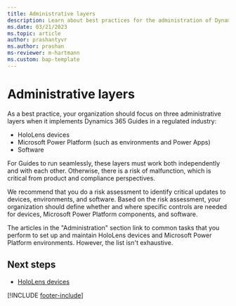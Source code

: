 ```yaml
---
title: Administrative layers
description: Learn about best practices for the administration of Dynamics 365 Guides in a regulated industry.
ms.date: 03/21/2023
ms.topic: article
author: prashantyvr
ms.author: prashan
ms-reviewer: m-hartmann
ms.custom: bap-template
---
```


# Administrative layers

As a best practice, your organization should focus on three administrative layers when it implements Dynamics 365 Guides in a regulated industry:

- HoloLens devices
- Microsoft Power Platform (such as environments and Power Apps)
- Software

For Guides to run seamlessly, these layers must work both independently and with each other. Otherwise, there is a risk of malfunction, which is critical from product and compliance perspectives.

We recommend that you do a risk assessment to identify critical updates to devices, environments, and software. Based on the risk assessment, your organization should define whether and where specific controls are needed for devices, Microsoft Power Platform components, and software.

The articles in the "Administration" section link to common tasks that you perform to set up and maintain HoloLens devices and Microsoft Power Platform environments. However, the list isn't exhaustive.

## Next steps

- [HoloLens devices](hololens-devices.md)

[!INCLUDE [footer-include](../../includes/footer-banner.md)]
